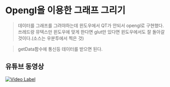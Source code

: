 # Opengl을 이용한 그래프 그리기

> 데이터를 그래프를 그려야하는데 윈도우에서 QT가 안되서 opengl로 구현했다. 쓰레드랑 뮤텍스만 윈도우에 맞게 한다면 glut만 있다면 윈도우에서도 잘 돌아갈 것이다.(소스는 우분투에서 찍은 것)

> getData함수에 통신등 데이터를 받으면 된다.


## 유튜브 동영상

[![Video Label](http://img.youtube.com/vi/fOIsh9ORVUM/0.jpg)](https://youtu.be/fOIsh9ORVUM)
